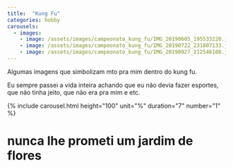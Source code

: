 ```yaml
---
title:  "Kung Fu"
categories: hobby
carousels:
  - images: 
    - image: /assets/images/campeonato_kung_fu/IMG_20190605_195533220.jpg
    - image: /assets/images/campeonato_kung_fu/IMG_20190722_231807133.jpg
    - image: /assets/images/campeonato_kung_fu/IMG_20190927_212546108.jpg
---
```


Algumas imagens que simbolizam mto pra mim dentro do kung fu.

Eu sempre passei a vida inteira achando que eu não devia fazer esportes, que não tinha jeito, que não era pra mim e etc.

{% include carousel.html height="100" unit="%" duration="7" number="1" %}


# nunca lhe prometi um jardim de flores